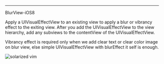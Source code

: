 ---
BlurView-iOS8

Apply a UIVisualEffectView to an existing view to apply a blur or vibrancy effect to the exiting view. After you add the UIVisualEffectView to the view hierarchy, add any subviews to the contentView of the UIVisualEffectView.

Vibrancy effect is required only when we add clear text or clear color image on blur view, else simple UIVisualEffectView with blurEffect it self is enough.

![solarized vim](http://i.imgur.com/hGDYiYY.png)
